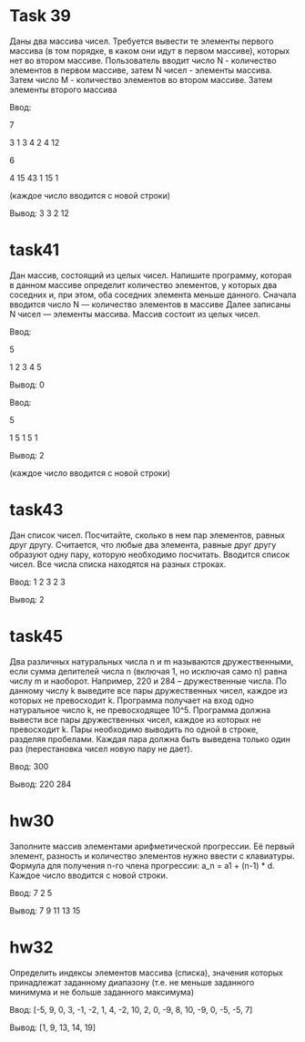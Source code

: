 # Task 39
Даны два массива чисел. Требуется вывести те элементы
первого массива (в том порядке, в каком они идут в первом
массиве), которых нет во втором массиве. Пользователь вводит
число N - количество элементов в первом массиве, затем N
чисел - элементы массива. Затем число M - количество
элементов во втором массиве. Затем элементы второго массива

Ввод: 

7 

3 1 3 4 2 4 12

6

4 15 43 1 15 1 

(каждое число вводится с новой строки)

Вывод: 3 3 2 12

# task41
Дан массив, состоящий из целых чисел. Напишите
программу, которая в данном массиве определит
количество элементов, у которых два соседних и, при
этом, оба соседних элемента меньше данного. Сначала
вводится число N — количество элементов в массиве
Далее записаны N чисел — элементы массива. Массив
состоит из целых чисел.

Ввод: 

5

1 2 3 4 5

Вывод: 0

Ввод:

5

1 5 1 5 1

Вывод: 2

(каждое число вводится с новой строки)

# task43
Дан список чисел. Посчитайте, сколько в нем пар
элементов, равных друг другу. Считается, что любые
два элемента, равные друг другу образуют одну пару,
которую необходимо посчитать. Вводится список
чисел. Все числа списка находятся на разных
строках.

Ввод: 1 2 3 2 3

Вывод: 2

# task45
Два различных натуральных числа n и m называются
дружественными, если сумма делителей числа n
(включая 1, но исключая само n) равна числу m и
наоборот. Например, 220 и 284 – дружественные числа.
По данному числу k выведите все пары дружественных
чисел, каждое из которых не превосходит k. Программа
получает на вход одно натуральное число k, не
превосходящее 10^5. Программа должна вывести все
пары дружественных чисел, каждое из которых не
превосходит k. Пары необходимо выводить по одной в
строке, разделяя пробелами. Каждая пара должна быть
выведена только один раз (перестановка чисел новую
пару не дает).


Ввод: 300

Вывод: 220 284

# hw30

Заполните массив элементами арифметической
прогрессии. Её первый элемент, разность и количество
элементов нужно ввести с клавиатуры. Формула для
получения n-го члена прогрессии: a_n = a1 + (n-1) * d.
Каждое число вводится с новой строки.

Ввод: 7 2 5

Вывод: 7 9 11 13 15


# hw32

Определить индексы элементов массива (списка),
значения которых принадлежат заданному диапазону (т.е. не
меньше заданного минимума и не больше заданного
максимума)

Ввод: [-5, 9, 0, 3, -1, -2, 1, 4, -2, 10, 2, 0, -9, 8, 10, -9,
0, -5, -5, 7]

Вывод: [1, 9, 13, 14, 19]


